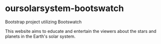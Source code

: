 # oursolarsystem-bootswatch
Bootstrap project utilizing Bootswatch

This website aims to educate and entertain the viewers about the stars and planets in the Earth's solar system.